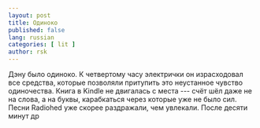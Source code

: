 ```yaml
---
layout: post
title: Одиноко
published: false
lang: russian
categories: [ lit ]
author: rsk
---
```


Дэну было одиноко. К четвертому часу электрички он израсходовал все средства, которые позволяли притупить это неустанное чувство одиночества. Книга в Kindle не двигалась с места --- счёт шёл даже не на слова, а на буквы, карабкаться через которые уже не было сил. Песни Radiohed уже скорее раздражали, чем увлекали. После десяти минут др

